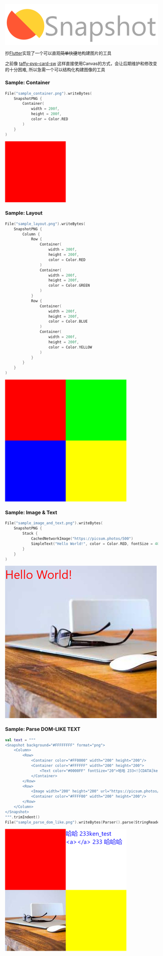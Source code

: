 ![logo](logo.png)

抄[Flutter](https://github.com/flutter/flutter)实现了一个可以直观~~简单快捷~~地构建图片的工具

之前像 [taffy-pvp-card-sw](https://github.com/muedsa/taffy-pvp-card-sw) 这样直接使用Canvas的方式，会让后期维护和修改变的十分困难,
所以急需一个可以结构化构建图像的工具

### Sample: Container
```kotlin
File("sample_container.png").writeBytes(
    SnapshotPNG {
        Container(
            width = 200f,
            height = 200f,
            color = Color.RED
        )
    }
)
```

![Sample: Container](sample_container.png)

### Sample: Layout

```kotlin
File("sample_layout.png").writeBytes(
    SnapshotPNG {
        Column {
            Row {
                Container(
                    width = 200f,
                    height = 200f,
                    color = Color.RED
                )
                Container(
                    width = 200f,
                    height = 200f,
                    color = Color.GREEN
                )
            }
            Row {
                Container(
                    width = 200f,
                    height = 200f,
                    color = Color.BLUE
                )
                Container(
                    width = 200f,
                    height = 200f,
                    color = Color.YELLOW
                )
            }
        }
    }
)
```

![Sample: Layout](sample_layout.png)

### Sample: Image & Text

```kotlin
File("sample_image_and_text.png").writeBytes(
    SnapshotPNG {
        Stack {
            CachedNetworkImage("https://picsum.photos/500")
            SimpleText("Hello World!", color = Color.RED, fontSize = 40f)
        }
    }
)
```

![Sample: Image & Text](sample_image_and_text.png)

### Sample: Parse DOM-LIKE TEXT

```kotlin
val text = """
<Snapshot background="#FFFFFFFF" format="png">
    <Column>
        <Row>
            <Container color="#FF0000" width="200" height="200"/>
            <Container color="#FFFFFF" width="200" height="200">
                <Text color="#0000FF" fontSize="20">哈哈 233<![CDATA[ken_test <a></a> 233 哈哈]]>哈🤣🤣🤣</Text>
            </Container>
        </Row>
        <Row>
            <Image width="200" height="200" url="https://picsum.photos/id/201/200"/>
            <Container color="#FFFF00" width="200" height="200"/>
        </Row>
    </Column>
</Snapshot>
""".trimIndent()
File("sample_parse_dom_like.png").writeBytes(Parser().parse(StringReader(text)).snapshot())
```

![Sample: Parse DOM-LIKE TEXT](sample_parse_dom_like.png)